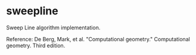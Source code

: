 # sweepline
Sweep Line algorithm implementation.

Reference: De Berg, Mark, et al. "Computational geometry." Computational geometry. Third edition.
